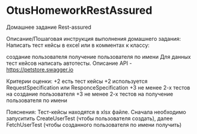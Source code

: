 # OtusHomeworkRestAssured

Домашнее задание
Rest-assured

Описание/Пошаговая инструкция выполнения домашнего задания:
Написать тест кейсы в excel или в комментах к классу:

создание пользователя
получение пользователя по имени
Для данных тест кейсов написать автотесты.
Описание API - https://petstore.swagger.io

Критерии оценки:
+2 есть тест кейсы
+2 используется RequestSpecification  или ResponceSpecification
+3 не менее 2-х тестов на создание пользователя
+3 не менее 2-х тестов на получение пользователя по имени

Пояснения: Тест-кейсы находятся в xlsx файле. Сначала необходимо запуситить CreateUserTest (чтобы пользователя создать), далее FetchUserTest (чтобы созданного пользователя по имени получить)
